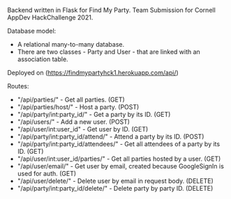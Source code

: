 Backend written in Flask for Find My Party. Team Submission for Cornell AppDev HackChallenge 2021.

Database model:
- A relational many-to-many database.
- There are two classes - Party and User - that are linked with an association table. 

Deployed on (https://findmypartyhck1.herokuapp.com/api/)

Routes:

- "/api/parties/" - Get all parties. (GET)
- "/api/parties/host/" - Host a party. (POST)
- "/api/party/int:party_id/" - Get a party by its ID. (GET)
- "/api/users/" - Add a new user. (POST)
- "/api/user/int:user_id" - Get user by ID. (GET)
- "/api/party/int:party_id/attend/" - Attend a party by its ID. (POST)
- "/api/party/int:party_id/attendees/" - Get all attendees of a party by its ID. (GET)
- "/api/user/int:user_id/parties/" - Get all parties hosted by a user. (GET)
- "/api/user/email/" - Get user by email, created because GoogleSignIn is used for auth. (GET)
- "/api/user/delete/" - Delete user by email in request body. (DELETE)
- "/api/party/int:party_id/delete/" - Delete party by party ID. (DELETE)
